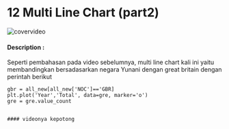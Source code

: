 # 12 Multi Line Chart (part2)

![covervideo](http://bit.ly/makeaicovervideo)

#### **Description :**
Seperti pembahasan pada video sebelumnya, multi line chart kali ini yaitu membandingkan bersadasarkan negara Yunani dengan great britain dengan perintah berikut
```
gbr = all_new[all_new['NOC']=='GBR]
plt.plot('Year','Total', data=gre, marker='o')
gre = gre.value_count


#### videonya kepotong